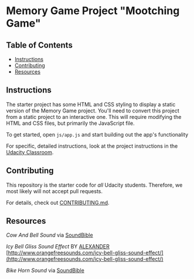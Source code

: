 # Memory Game Project "Mootching Game"

## Table of Contents

* [Instructions](#instructions)
* [Contributing](#contributing)
* [Resources](#resources)

## Instructions

The starter project has some HTML and CSS styling to display a static version of the Memory Game project. You'll need to convert this project from a static project to an interactive one. This will require modifying the HTML and CSS files, but primarily the JavaScript file.

To get started, open `js/app.js` and start building out the app's functionality

For specific, detailed instructions, look at the project instructions in the [Udacity Classroom](https://classroom.udacity.com/me).

## Contributing

This repository is the starter code for _all_ Udacity students. Therefore, we most likely will not accept pull requests.

For details, check out [CONTRIBUTING.md](CONTRIBUTING.md).


## Resources

_Cow And Bell Sound_ via [SoundBible](http://soundbible.com/1143-Cow-And-Bell.html)

_Icy Bell Gliss Sound Effect_ BY [ALEXANDER](http://www.orangefreesounds.com/author/alexander/)
[http://www.orangefreesounds.com/icy-bell-gliss-sound-effect/](http://www.orangefreesounds.com/icy-bell-gliss-sound-effect/)

_Bike Horn Sound_ via [SoundBible](http://soundbible.com/1446-Bike-Horn.html)

